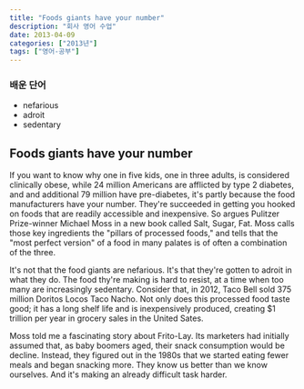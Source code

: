 ```yaml
---
title: "Foods giants have your number"
description: "회사 영어 수업"
date: 2013-04-09
categories: ["2013년"]
tags: ["영어-공부"]
---
```


### 배운 단어

* nefarious
* adroit
* sedentary

## Foods giants have your number
If you want to know why one in five kids, one in three adults, is considered clinically obese, while 24 million Americans are afflicted by type 2 diabetes, and and additional 79 million have pre-diabetes, it's partly because the food manufacturers have your number. They're succeeded in getting you hooked on foods that are readily accessible and inexpensive. So argues Pulitzer Prize-winner Michael Moss in a new book called Salt, Sugar, Fat. Moss calls those key ingredients the "pillars of processed foods," and tells that the "most perfect version" of a food in many palates is of often a combination of the three.

It's not that the food giants are nefarious. It's that they're gotten to adroit in what they do. The food thy're making is hard to resist, at a time when too many are increasingly sedentary. Consider that, in 2012, Taco Bell sold 375 million Doritos Locos Taco Nacho. Not only does this processed food taste good; it has a long shelf life and is inexpensively produced, creating $1 trillion per year in grocery sales in the United Sates.

Moss told me a fascinating story about Frito-Lay. Its marketers had initially assumed that, as baby boomers aged, their snack consumption would be decline. Instead, they figured out in the 1980s that we started eating fewer meals and began snacking more. They know us better than we know ourselves. And it's making an already difficult task harder.
